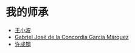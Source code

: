 # 我的师承

- [王小波](https://zh.wikipedia.org/wiki/王小波)
- [Gabriel José de la Concordia García Márquez](https://es.wikipedia.org/wiki/Gabriel_García_Márquez)
- [许成钢](https://www.aisixiang.com/data/50451.html)
